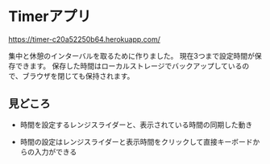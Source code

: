 # Timerアプリ
https://timer-c20a52250b64.herokuapp.com/

集中と休憩のインターバルを取るために作りました。
現在3つまで設定時間が保存できます。
保存した時間はローカルストレージでバックアップしているので、ブラウザを閉じても保持されます。

## 見どころ
- 時間を設定するレンジスライダーと、表示されている時間の同期した動き

- 時間の設定はレンジスライダーと表示時間をクリックして直接キーボードからの入力ができる

